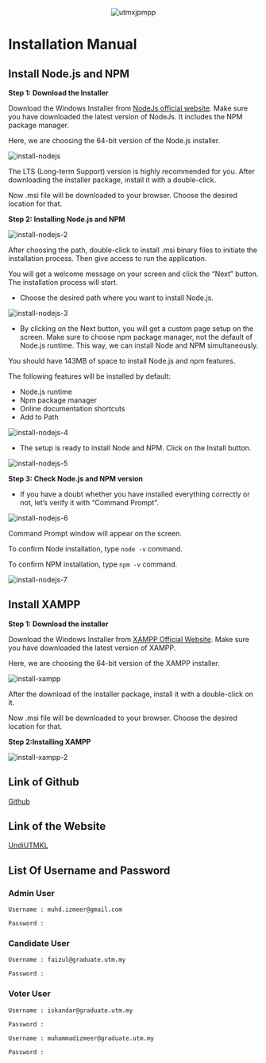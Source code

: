 <p align="center" width="100%">
<img src="https://github.com/syiraazhari/SD_SEC01_G04_01/blob/main/public/assets/img/logo-utmxjpmpp.png?raw=true" alt="utmxjpmpp">
</p>

# Installation Manual

## Install Node.js and NPM

**Step 1: Download the Installer**
    
Download the Windows Installer from [NodeJs official website](https://nodejs.org/en/download/). Make sure you have downloaded the latest version of NodeJs. It includes the NPM package manager.

Here, we are choosing the 64-bit version of the Node.js installer.

![install-nodejs](https://github.com/syiraazhari/SD_SEC01_G04_01/blob/main/installation/nodejs/install-nodejs.png?raw=true)
    
The LTS (Long-term Support) version is highly recommended for you. After downloading the installer package, install it with a double-click. 

Now .msi file will be downloaded to your browser. Choose the desired location for that.

**Step 2: Installing Node.js and NPM**

![install-nodejs-2](https://github.com/syiraazhari/SD_SEC01_G04_01/blob/main/installation/nodejs/install-nodejs-2.png?raw=true)

After choosing the path, double-click to install .msi binary files to initiate the installation process. Then give access to run the application.

You will get a welcome message on your screen and click the “Next” button. The installation process will start.

- Choose the desired path where you want to install Node.js.

![install-nodejs-3](https://github.com/syiraazhari/SD_SEC01_G04_01/blob/main/installation/nodejs/install-nodejs-3.png?raw=true)

- By clicking on the Next button, you will get a custom page setup on the screen. Make sure to choose npm package manager, not the default of Node.js runtime. This way, we can install Node and NPM simultaneously.

You should have 143MB of space to install Node.js and npm features.

The following features will be installed by default:

- Node.js runtime
- Npm package manager
- Online documentation shortcuts
- Add to Path

![install-nodejs-4](https://github.com/syiraazhari/SD_SEC01_G04_01/blob/main/installation/nodejs/install-nodejs-4.png?raw=true)

- The setup is ready to install Node and NPM. Click on the Install button.

![install-nodejs-5](https://github.com/syiraazhari/SD_SEC01_G04_01/blob/main/installation/nodejs/install-nodejs-5.png?raw=true)
    
**Step 3: Check Node.js and NPM version**
- If you have a doubt whether you have installed everything correctly or not, let’s verify it with “Command Prompt”.

![install-nodejs-6](https://github.com/syiraazhari/SD_SEC01_G04_01/blob/main/installation/nodejs/install-nodejs-6.png?raw=true)

Command Prompt window will appear on the screen.

To confirm Node installation, type `node -v` command.

To confirm NPM installation, type `npm -v` command.
    
![install-nodejs-7](https://github.com/syiraazhari/SD_SEC01_G04_01/blob/main/installation/nodejs/install-nodejs-7.png?raw=true)

## Install XAMPP

**Step 1: Download the installer**

Download the Windows Installer from [XAMPP Official Website](https://www.apachefriends.org/download.html). Make sure you have downloaded the latest version of XAMPP.

Here, we are choosing the 64-bit version of the XAMPP installer.

![install-xampp](https://github.com/syiraazhari/SD_SEC01_G04_01/blob/main/installation/nodejs/install-xampp.png?raw=true)

After the download of the installer package, install it with a double-click on it. 

Now .msi file will be downloaded to your browser. Choose the desired location for that.

**Step 2:Installing XAMPP**

![install-xampp-2](https://github.com/syiraazhari/SD_SEC01_G04_01/blob/main/installation/nodejs/install-xampp-2.png?raw=true)





## Link of Github
[Github](https://github.com/syiraazhari/SD_SEC01_G04_01)

## Link of the Website
[UndiUTMKL]()

## List Of Username and Password

### Admin User

    Username : muhd.izmeer@gmail.com

    Password : 

### Candidate User

    Username : faizul@graduate.utm.my

    Password : 

### Voter User

    Username : iskandar@graduate.utm.my

    Password : 

    Username : muhammadizmeer@graduate.utm.my

    Password : 